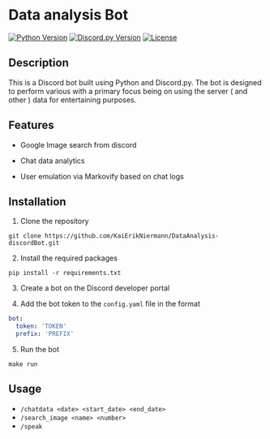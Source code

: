 # Data analysis Bot

[![Python Version](https://img.shields.io/badge/python-3.8.10-blue)](https://www.python.org/downloads/release/python-392/)
[![Discord.py Version](https://img.shields.io/badge/discord.py-2.1.0-blue)](https://pypi.org/project/discord.py/2.1.0/)
[![License](https://img.shields.io/badge/license-MIT-blue)](https://github.com/username/repo/blob/main/LICENSE)

## Description

This is a Discord bot built using Python and Discord.py. The bot is designed to perform various with a primary focus being on using the server ( and other ) data for entertaining purposes. 

## Features

- Google Image search from discord

- Chat data analytics

- User emulation via Markovify based on chat logs

## Installation

1. Clone the repository
```
git clone https://github.com/KaiErikNiermann/DataAnalysis-discordBot.git
```

2. Install the required packages
```
pip install -r requirements.txt
```

3. Create a bot on the Discord developer portal

4. Add the bot token to the `config.yaml` file in the format 
```yaml
bot: 
  token: 'TOKEN'
  prefix: 'PREFIX'
```

5. Run the bot
```
make run
```

## Usage

- `/chatdata <date> <start_date> <end_date>`
- `/search_image <name> <number>`
- `/speak` 




